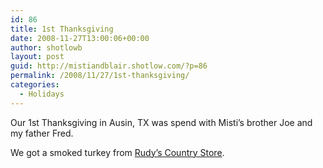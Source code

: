 ```yaml
---
id: 86
title: 1st Thanksgiving
date: 2008-11-27T13:00:06+00:00
author: shotlowb
layout: post
guid: http://mistiandblair.shotlow.com/?p=86
permalink: /2008/11/27/1st-thanksgiving/
categories:
  - Holidays
---
```

Our 1st Thanksgiving in Ausin, TX was spend with Misti&#8217;s brother Joe and my father Fred.

We got a smoked turkey from <a title="Rudy's Country Store" href="http://rudys.com/" target="_blank">Rudy&#8217;s Country Store</a>.